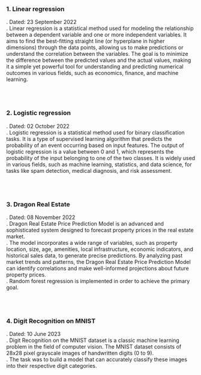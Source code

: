 <h3>1. Linear regression</h3>
<p>
    . Dated: 23 September 2022 <br>
    . Linear regression is a statistical method used for modeling the relationship between a dependent variable and one or more independent variables. It aims to find the best-fitting straight line (or hyperplane in higher dimensions) through the data points, allowing us to make predictions or understand the correlation between the variables. The goal is to minimize the difference between the predicted values and the actual values, making it a simple yet powerful tool for understanding and predicting numerical outcomes in various fields, such as economics, finance, and machine learning.
</p>
<br><br>
<h3>2. Logistic regression</h3>
<p>
    . Dated: 02 October 2022 <br>
    . Logistic regression is a statistical method used for binary classification tasks. It is a type of supervised learning algorithm that predicts the probability of an event occurring based on input features. The output of logistic regression is a value between 0 and 1, which represents the probability of the input belonging to one of the two classes. It is widely used in various fields, such as machine learning, statistics, and data science, for tasks like spam detection, medical diagnosis, and risk assessment.
</p>
<br><br>
<h3>3. Dragon Real Estate</h3>
<p>
    . Dated: 08 November 2022<br>
    . Dragon Real Estate Price Prediction Model is an advanced and sophisticated system designed to forecast property prices in the real estate market.<br>
    . The model incorporates a wide range of variables, such as property location, size, age, amenities, local infrastructure, economic indicators, and historical sales data, to generate precise predictions. By analyzing past market trends and patterns, the Dragon Real Estate Price Prediction Model can identify correlations and make well-informed projections about future property prices.<br>
    . Random forest regression is implemented in order to achieve the primary goal.
</p>
<br><br>
<h3>4. Digit Recognition on MNIST</h3>
<p>
    . Dated: 10 June 2023 <br>
    . Digit Recognition on the MNIST dataset is a classic machine learning problem in the field of computer vision. The MNIST dataset consists of 28x28 pixel grayscale images of handwritten digits (0 to 9). <br>
    . The task was to build a model that can accurately classify these images into their respective digit categories.
</p>